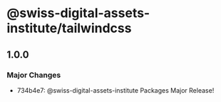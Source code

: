 # @swiss-digital-assets-institute/tailwindcss

## 1.0.0

### Major Changes

- 734b4e7: @swiss-digital-assets-institute Packages Major Release!
